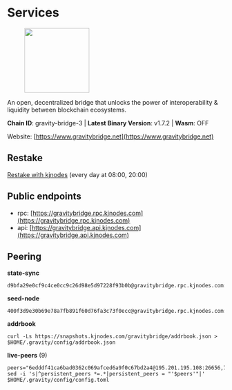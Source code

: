 # Services

<figure><img src="https://raw.githubusercontent.com/kj89/testnet_manuals/main/pingpub/logos/gravitybridge.png" width="150" alt=""><figcaption></figcaption></figure>

An open, decentralized bridge that unlocks the power of  interoperability & liquidity between blockchain ecosystems.

**Chain ID**: gravity-bridge-3 | **Latest Binary Version**: v1.7.2 | **Wasm**: OFF

Website: [https://www.gravitybridge.net](https://www.gravitybridge.net)

## Restake

[Restake with kjnodes](https://restake.app/gravitybridge/gravityvaloper1nw3uavthnjwsgrrjzav2wdg9m0pw7k4fc7hvlz) (every day at 08:00, 20:00)
## Public endpoints

* rpc: [https://gravitybridge.rpc.kjnodes.com](https://gravitybridge.rpc.kjnodes.com)
* api: [https://gravitybridge.api.kjnodes.com](https://gravitybridge.api.kjnodes.com)

## Peering

**state-sync**

```
d9bfa29e0cf9c4ce0cc9c26d98e5d97228f93b0b@gravitybridge.rpc.kjnodes.com:26656
```

**seed-node**

```
400f3d9e30b69e78a7fb891f60d76fa3c73f0ecc@gravitybridge.rpc.kjnodes.com:26659
```

**addrbook**
```
curl -Ls https://snapshots.kjnodes.com/gravitybridge/addrbook.json > $HOME/.gravity/config/addrbook.json
```

**live-peers** (9)
```
peers="6edddf41ca6bad0362c069afced6a9f0c67bd2a4@195.201.195.108:26656,77367b424f624c4f9f423267dd8d4d559b289b62@167.235.9.250:26656,46374f308b7cbf6a8d8242bad8666760b433cb9d@62.171.164.145:26656,661e4a8fbd8bba46237a1c41c35668a26cfa8783@79.143.177.97:26656,7e5b7671f0ec3729124102f23c50d8cdd0faa583@192.26.37.56:36656,a23523a46e1c6beefde15210f419407c59c5f6f2@31.7.207.16:26656,d9bfa29e0cf9c4ce0cc9c26d98e5d97228f93b0b@65.109.88.38:26656,572d417e11368f588d110efdeb7102a6a3c0752d@161.35.224.108:26656,da83aa34f4e8ca895c445637073c15592ba04b8a@161.97.101.202:26656"
sed -i 's|^persistent_peers *=.*|persistent_peers = "'$peers'"|' $HOME/.gravity/config/config.toml
```
